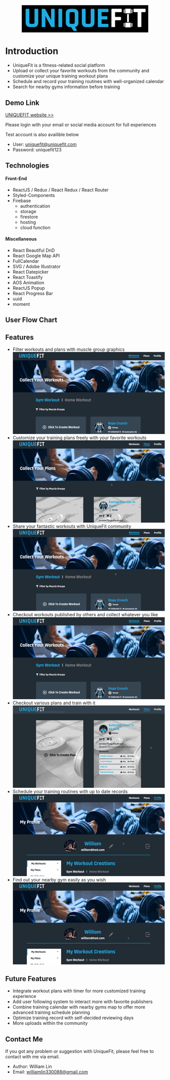 <div align='center' ><img width="400px" src="src/images/logo-dark.png"/></div>

# Introduction

- UniqueFit is a fitness-related social platform
- Upload or collect your favorite workouts from the community and customize your unique training workout plans
- Schedule and record your training routines with well-organized calendar
- Search for nearby gyms information before training

## Demo Link

[UNIQUEFIT website >>](https://uniquefit-william.web.app)

Please login with your email or social media account for full experiences

Test account is also availible below

- User: uniquefit@uniquefit.com
- Password: uniquefit123

## Technologies

#### Front-End

- ReactJS / Redux / React Redux / React Router
- Styled-Components
- Firebase
  - authentication
  - storage
  - firestore
  - hosting
  - cloud function

#### Miscellaneous

- React Beautiful DnD
- React Google Map API
- FullCalendar
- SVG / Adobe Illustrator
- React Datepicker
- React Toastify
- AOS Animation
- ReactJS Popup
- React Progress Bar
- uuid
- moment

## User Flow Chart

## Features

- Filter workouts and plans with muscle group graphics
  ![filter](media/filter.gif)
- Customize your training plans freely with your favorite workouts
  ![createplan](media/createplan.gif)
- Share your fantastic workouts with UniqueFit community
  ![createworkout](media/createworkout.gif)
- Checkout workouts published by others and collect whatever you like
  ![checkoutworkout](media/checkoutworkout.gif)
- Checkout various plans and train with it
  ![checkoutplan](media/checkoutplan.gif)
- Schedule your training routines with up to date records
  ![calendar](media/calendar.gif)
- Find out your nearby gym easily as you wish
  ![map](media/map.gif)

## Future Features

- Integrate workout plans with timer for more customized training experience
- Add user following system to interact more with favorite publishers
- Combine training calendar with nearby gyms map to offer more advanced training schedule planning
- Optimize training record with self-decided reviewing days
- More uploads within the community

## Contact Me

If you got any problem or suggestion with UniqueFit, please feel free to contact with me via email.

- Author: William Lin
- Email: williamlin330088@gmail.com
